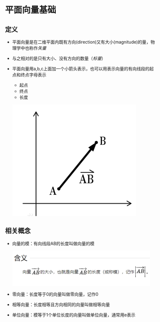 # 平面向量基础

## 定义

+ 平面向量是在二维平面内既有方向(direction)又有大小(magnitude)的量，物理学中也称作*矢量*
+ 与之相对的是只有大小、没有方向的数量（*标量*）

+ 平面向量用a,b,c上面加一个小箭头表示，也可以用表示向量的有向线段的起点和终点字母表示

  + 起点
  + 终点
  + 长度

  ![平面向量](./images/平面向量.png)

## 相关概念

+ 向量的模：有向线段AB的长度叫做向量的模

  ![向量的模](./images/向量的模.png)

+ 零向量：长度等于0的向量叫做零向量，记作0

+ 相等向量：长度相等且方向相同的向量叫做相等向量

+ 单位向量：模等于1个单位长度的向量叫做单位向量，通常用e表示
